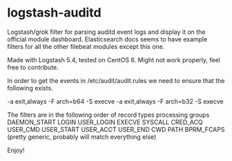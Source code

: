 # logstash-auditd
Logstash/grok filter for parsing auditd event logs and display it on the official module dashboard.
Elasticsearch docs seems to have example filters for all the other filebeat modules except this one. 

Made with Logstash 5.4, tested on CentOS 6. Might not work properly, feel free to contribute.


In order to get the events in /etc/audit/audit.rules we need to ensure that the following exists.

-a exit,always -F arch=b64 -S execve
-a exit,always -F arch=b32 -S execve

The filters are in the following order of record types processing groups
DAEMON_START
LOGIN
USER_LOGIN
EXECVE
SYSCALL
CRED_ACQ USER_CMD USER_START USER_ACCT USER_END
CWD PATH BPRM_FCAPS (pretty generic, probably will match everything else)

Enjoy!
